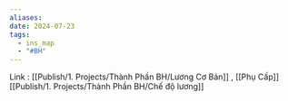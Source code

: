 ```yaml
---
aliases: 
date: 2024-07-23
tags:
  - ins_map
  - "#BH"
---
```




Link : [[Publish/1. Projects/Thành Phần BH/Lương Cơ Bản]] , [[Phụ Cấp]] [[Publish/1. Projects/Thành Phần BH/Chế độ lương]]
